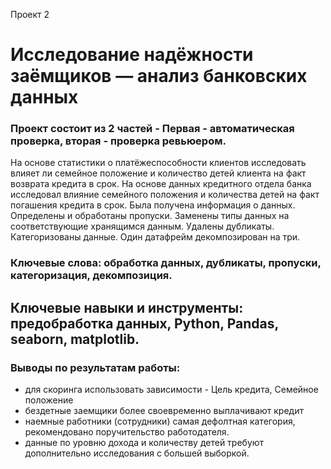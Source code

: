 Проект 2

# Исследование надёжности заёмщиков — анализ банковских данных

### Проект состоит из 2 частей - Первая - автоматическая проверка, вторая - проверка ревьюером.
На основе статистики о платёжеспособности клиентов исследовать влияет ли семейное положение и количество детей клиента на факт возврата кредита в срок.
На основе данных кредитного отдела банка исследовал влияние семейного положения и
количества детей на факт погашения кредита в срок. Была получена информация о
данных. Определены и обработаны пропуски. Заменены типы данных на соответствующие
хранящимся данным. Удалены дубликаты. Категоризованы данные. Один датафрейм декомпозирован на три.

### Ключевые слова: обработка данных, дубликаты, пропуски, категоризация, декомпозиция.

## Ключевые навыки и инструменты: предобработка данных, Python, Pandas, seaborn, matplotlib.

### Выводы по результатам работы:
- для скоринга использовать зависимости - Цель кредита, Семейное положение
- бездетные заемщики более своевременно выплачивают кредит
- наемные работники (сотрудники) самая дефолтная категория, рекомендовано поручительство работодателя.
- данные по уровню дохода и количеству детей требуют дополнительно исследования с большей выборкой.
